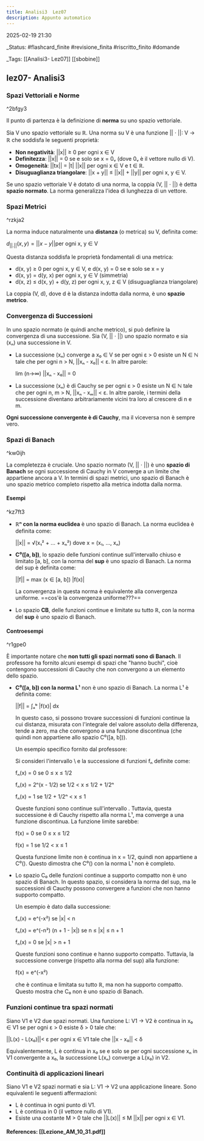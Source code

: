 ```yaml
---
title: Analisi3  Lez07
description: Appunto automatico
---
```


2025-02-19 21:30

_Status: #flashcard_finite  #revisione_finita   #riscritto_finito #domande

_Tags: [[Analisi3- Lez07]] [[sbobine]] 

## lez07- Analisi3

### Spazi Vettoriali e Norme

^2bfgy3

Il punto di partenza è la definizione di **norma** su uno spazio vettoriale.

Sia V uno spazio vettoriale su ℝ. Una norma su V è una funzione || ⋅ ||: V → ℝ che soddisfa le seguenti proprietà:

- **Non negatività**: ||x|| ≥ 0 per ogni x ∈ V
- **Definitezza**: ||x|| = 0 se e solo se x = 0ᵥ (dove 0ᵥ è il vettore nullo di V).
- **Omogeneità**: ||tx|| = |t| ||x|| per ogni x ∈ V e t ∈ ℝ.
- **Disuguaglianza triangolare**: ||x + y|| ≤ ||x|| + ||y|| per ogni x, y ∈ V.

Se uno spazio vettoriale V è dotato di una norma, la coppia (V, || ⋅ ||) è detta **spazio normato**. La norma generalizza l'idea di lunghezza di un vettore.

### Spazi Metrici

^rzkja2

La norma induce naturalmente una **distanza** (o metrica) su V, definita come:

$d_{||.||}(x, y) = ||x - y||$per ogni x, y ∈ V

Questa distanza soddisfa le proprietà fondamentali di una metrica:

- d(x, y) ≥ 0 per ogni x, y ∈ V, e d(x, y) = 0 se e solo se x = y
- d(x, y) = d(y, x) per ogni x, y ∈ V (simmetria)
- d(x, z) ≤ d(x, y) + d(y, z) per ogni x, y, z ∈ V (disuguaglianza triangolare)

La coppia (V, d), dove d è la distanza indotta dalla norma, è uno **spazio metrico**.

### Convergenza di Successioni

In uno spazio normato (e quindi anche metrico), si può definire la convergenza di una successione. Sia (V, || ⋅ ||) uno spazio normato e sia (xₙ) una successione in V.

- La successione (xₙ) converge a x₀ ∈ V se per ogni ε > 0 esiste un N ∈ ℕ tale che per ogni n > N, ||xₙ - x₀|| < ε. In altre parole:
    
    lim (n→∞) ||xₙ - x₀|| = 0
    
- La successione (xₙ) è di Cauchy se per ogni ε > 0 esiste un N ∈ ℕ tale che per ogni n, m > N, ||xₙ - xₘ|| < ε. In altre parole, i termini della successione diventano arbitrariamente vicini tra loro al crescere di n e m.
    

**Ogni successione convergente è di Cauchy**, ma il viceversa non è sempre vero.

### Spazi di Banach

^kw0ijh

La completezza è cruciale. Uno spazio normato (V, || ⋅ ||) è uno **spazio di Banach** se ogni successione di Cauchy in V converge a un limite che appartiene ancora a V. In termini di spazi metrici, uno spazio di Banach è uno spazio metrico completo rispetto alla metrica indotta dalla norma.

#### Esempi

^kz7ft3

- **ℝⁿ con la norma euclidea** è uno spazio di Banach. La norma euclidea è definita come:
    
    ||x|| = √(x₁² + ... + xₙ²) dove x = (x₁, ..., xₙ)
    
- **C⁰([a, b])**, lo spazio delle funzioni continue sull'intervallo chiuso e limitato [a, b], con la norma del **sup** è uno spazio di Banach. La norma del sup è definita come:
    
    ||f|| = max (x ∈ [a, b]) |f(x)|
    
    La convergenza in questa norma è equivalente alla convergenza uniforme. ==cos'è la convergenza uniforme???==
    
- Lo spazio **CB**, delle funzioni continue e limitate su tutto ℝ, con la norma del **sup** è uno spazio di Banach.
    

#### Controesempi

^r1gpe0

È importante notare che **non tutti gli spazi normati sono di Banach**. Il professore ha fornito alcuni esempi di spazi che "hanno buchi", cioè contengono successioni di Cauchy che non convergono a un elemento dello spazio.

- **C⁰([a, b]) con la norma L¹** non è uno spazio di Banach. La norma L¹ è definita come:
    
    ||f|| = ∫ₐᵇ |f(x)| dx
    
    In questo caso, si possono trovare successioni di funzioni continue la cui distanza, misurata con l'integrale del valore assoluto della differenza, tende a zero, ma che convergono a una funzione discontinua (che quindi non appartiene allo spazio C⁰([a, b])).
    
    Un esempio specifico fornito dal professore:
    
    Si consideri l'intervallo \ e la successione di funzioni fₙ definite come:
    
    fₙ(x) = 0 se 0 ≤ x ≤ 1/2
    
    fₙ(x) = 2ⁿ(x - 1/2) se 1/2 < x ≤ 1/2 + 1/2ⁿ
    
    fₙ(x) = 1 se 1/2 + 1/2ⁿ < x ≤ 1
    
    Queste funzioni sono continue sull'intervallo . Tuttavia, questa successione è di Cauchy rispetto alla norma L¹, ma converge a una funzione discontinua. La funzione limite sarebbe:
    
    f(x) = 0 se 0 ≤ x ≤ 1/2
    
    f(x) = 1 se 1/2 < x ≤ 1
    
    Questa funzione limite non è continua in x = 1/2, quindi non appartiene a C⁰(). Questo dimostra che C⁰() con la norma L¹ non è completo.
    
- Lo spazio C₀ delle funzioni continue a supporto compatto non è uno spazio di Banach. In questo spazio, si considera la norma del sup, ma le successioni di Cauchy possono convergere a funzioni che non hanno supporto compatto.
    
    Un esempio è dato dalla successione:
    
    fₙ(x) = e^(-x²) se |x| < n
    
    fₙ(x) = e^(-n²) (n + 1 - |x|) se n ≤ |x| ≤ n + 1
    
    fₙ(x) = 0 se |x| > n + 1
    
    Queste funzioni sono continue e hanno supporto compatto. Tuttavia, la successione converge (rispetto alla norma del sup) alla funzione:
    
    f(x) = e^(-x²)
    
    che è continua e limitata su tutto ℝ, ma non ha supporto compatto. Questo mostra che C₀ non è uno spazio di Banach.
    

### Funzioni continue tra spazi normati

Siano V1 e V2 due spazi normati. Una funzione L: V1 → V2 è continua in x₀ ∈ V1 se per ogni ε > 0 esiste δ > 0 tale che:

||L(x) - L(x₀)||< ε per ogni x ∈ V1 tale che ||x - x₀|| < δ

Equivalentemente, L è continua in x₀ se e solo se per ogni successione xₙ in V1 convergente a x₀, la successione L(xₙ) converge a L(x₀) in V2.

### Continuità di applicazioni lineari

Siano V1 e V2 spazi normati e sia L: V1 → V2 una applicazione lineare. Sono equivalenti le seguenti affermazioni:

- L è continua in ogni punto di V1.
- L è continua in 0 (il vettore nullo di V1).
- Esiste una costante M > 0 tale che ||L(x)|| ≤ M ||x|| per ogni x ∈ V1.
#### References: [[Lezione_AM_10_31.pdf]]



